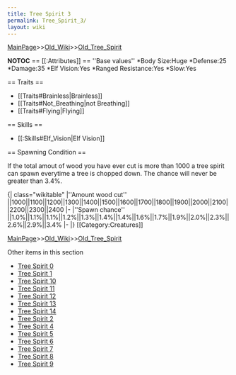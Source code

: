 ```yaml
---
title: Tree Spirit 3
permalink: Tree_Spirit_3/
layout: wiki
---
```


[MainPage](/keeperrl_wiki/ "wikilink")>>[Old_Wiki](/keeperrl_wiki/Old_Wiki "wikilink")>>[Old_Tree_Spirit](/keeperrl_wiki/Old_Tree_Spirit "wikilink")

__NOTOC__
== [[:Attributes]] ==
''Base values''
*Body Size:Huge
*Defense:25
*Damage:35
*Elf Vision:Yes
*Ranged Resistance:Yes
*Slow:Yes

== Traits ==
* [[Traits#Brainless|Brainless]]
* [[Traits#Not_Breathing|not Breathing]]
* [[Traits#Flying|Flying]]

== Skills ==
* [[:Skills#Elf_Vision|Elf Vision]]

== Spawning Condition ==

If the total amout of wood you have ever cut is more than 1000 a tree spirit can spawn everytime a tree is chopped down. The chance will never be greater than 3.4%.

{| class=&quot;wikitable&quot;
|''Amount wood cut'' ||1000||1100||1200||1300||1400||1500||1600||1700||1800||1900||2000||2100||2200||2300||2400
|-
|''Spawn chance'' ||1.0%||1.1%||1.1%||1.2%||1.3%||1.4%||1.4%||1.6%||1.7%||1.9%||2.0%||2.3%||2.6%||2.9%||3.4%
|-
|}
[[Category:Creatures]]

[MainPage](/keeperrl_wiki/ "wikilink")>>[Old_Wiki](/keeperrl_wiki/Old_Wiki "wikilink")>>[Old_Tree_Spirit](/keeperrl_wiki/Old_Tree_Spirit "wikilink")

Other items in this section
-    [Tree Spirit 0](/keeperrl_wiki/Tree_Spirit_0 "wikilink")
-    [Tree Spirit 1](/keeperrl_wiki/Tree_Spirit_1 "wikilink")
-    [Tree Spirit 10](/keeperrl_wiki/Tree_Spirit_10 "wikilink")
-    [Tree Spirit 11](/keeperrl_wiki/Tree_Spirit_11 "wikilink")
-    [Tree Spirit 12](/keeperrl_wiki/Tree_Spirit_12 "wikilink")
-    [Tree Spirit 13](/keeperrl_wiki/Tree_Spirit_13 "wikilink")
-    [Tree Spirit 14](/keeperrl_wiki/Tree_Spirit_14 "wikilink")
-    [Tree Spirit 2](/keeperrl_wiki/Tree_Spirit_2 "wikilink")
-    [Tree Spirit 4](/keeperrl_wiki/Tree_Spirit_4 "wikilink")
-    [Tree Spirit 5](/keeperrl_wiki/Tree_Spirit_5 "wikilink")
-    [Tree Spirit 6](/keeperrl_wiki/Tree_Spirit_6 "wikilink")
-    [Tree Spirit 7](/keeperrl_wiki/Tree_Spirit_7 "wikilink")
-    [Tree Spirit 8](/keeperrl_wiki/Tree_Spirit_8 "wikilink")
-    [Tree Spirit 9](/keeperrl_wiki/Tree_Spirit_9 "wikilink")
